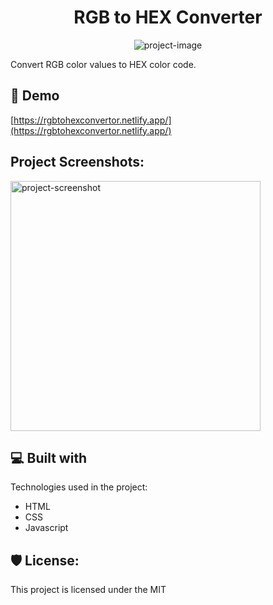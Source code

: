 <h1 align="center" id="title">RGB to HEX Converter</h1>

<p align="center"><img src="https://socialify.git.ci/saurabhnative/rgbtohexconvertor/image?language=1&amp;owner=1&amp;name=1&amp;stargazers=1&amp;theme=Light" alt="project-image"></p>

<p id="description">Convert RGB color values to HEX color code.</p>

<h2>🚀 Demo</h2>

[https://rgbtohexconvertor.netlify.app/](https://rgbtohexconvertor.netlify.app/)

<h2>Project Screenshots:</h2>

<img src="https://res.cloudinary.com/dk22rcdch/image/upload/v1680345237/GithubRepo/Screenshot_2023-04-01_at_4.02.14_PM_gzrafd.png" alt="project-screenshot" width="400" height="400/">

  
  
<h2>💻 Built with</h2>

Technologies used in the project:

*   HTML
*   CSS
*   Javascript

<h2>🛡️ License:</h2>

This project is licensed under the MIT
